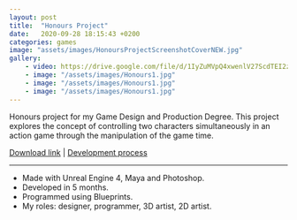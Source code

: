```yaml
---
layout: post
title:  "Honours Project"
date:   2020-09-28 18:15:43 +0200
categories: games
image: "assets/images/HonoursProjectScreenshotCoverNEW.jpg"
gallery: 
    - video: https://drive.google.com/file/d/1IyZuMVpQ4xwenlV27ScdTEI2zdHj2UmT/preview
    - image: "/assets/images/Honours1.jpg"
    - image: "/assets/images/Honours1.jpg"
    - image: "/assets/images/Honours1.jpg"
---
```


Honours project for my Game Design and Production Degree. This project explores the concept of controlling two characters simultaneously in an action game through the manipulation of the game time.   

[Download link](https://drive.google.com/open?id=17BO5ZDP-_ly-NHyFCzwilobFYQ_SFqw2) | 
[Development process](https://drive.google.com/open?id=1S0TPMUV3GOqJ-ycuRf-hgZWrctQDJ4h_)

----

- Made with Unreal Engine 4, Maya and Photoshop.
- Developed in 5 months.
- Programmed using Blueprints.
- My roles: designer, programmer, 3D artist, 2D artist.
